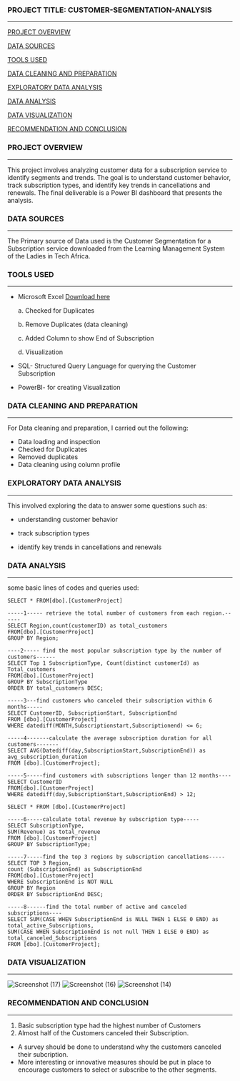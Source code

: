 ### PROJECT TITLE: CUSTOMER-SEGMENTATION-ANALYSIS
---
[PROJECT OVERVIEW](#project-overview)

[DATA SOURCES](#data-sources)

[TOOLS USED](#tools-used)

[DATA CLEANING AND PREPARATION](#data-cleaning)

[EXPLORATORY DATA ANALYSIS](#exploratory-data-analysis)

[DATA ANALYSIS](#data-analysis)

[DATA VISUALIZATION](#data-visualization)

[RECOMMENDATION AND CONCLUSION](#recommendation-and-conclusion)

### PROJECT OVERVIEW
---
This project involves analyzing customer data for a subscription service to identify 
segments and trends. The goal is to understand customer behavior, track subscription types, 
and identify key trends in cancellations and renewals. The final deliverable is a Power BI 
dashboard that presents the analysis.

### DATA SOURCES
---
The Primary source of Data used is the Customer Segmentation for a Subscription service downloaded from the Learning Management System of the Ladies in Tech Africa.

### TOOLS USED
---
* Microsoft Excel [Download here](https://www.microsoft.com)

  a. Checked for Duplicates

  b. Remove Duplicates (data cleaning)

  c. Added Column to show End of Subscription

  d. Visualization

* SQL- Structured Query Language for querying the Customer Subscription

* PowerBI- for creating Visualization

### DATA CLEANING AND PREPARATION
---
For Data cleaning and preparation, I carried out the following:

* Data loading and inspection
* Checked for Duplicates
* Removed duplicates
* Data cleaning using column profile 

### EXPLORATORY DATA ANALYSIS
---
This involved exploring the data to answer some questions such as:

* understanding customer behavior
  
*  track subscription types
  
*  identify key trends in cancellations and renewals
  
### DATA ANALYSIS
---
some basic lines of codes and queries used:

```
SELECT * FROM[dbo].[CustomerProject]

-----1----- retrieve the total number of customers from each region.------
SELECT Region,count(customerID) as total_customers
FROM[dbo].[CustomerProject]
GROUP BY Region;

----2----- find the most popular subscription type by the number of customers------
SELECT Top 1 SubscriptionType, Count(distinct customerId) as Total_customers
FROM[dbo].[CustomerProject]
GROUP BY SubscriptionType
ORDER BY total_customers DESC;

-----3---find customers who canceled their subscription within 6 months-----
SELECT CustomerID, SubscriptionStart, SubscriptionEnd 
FROM [dbo].[CustomerProject]
WHERE datediff(MONTH,Subscriptionstart,Subscriptionend) <= 6;

-----4-------calculate the average subscription duration for all customers-------
SELECT AVG(Datediff(day,SubscriptionStart,SubscriptionEnd)) as avg_subscription_duration
FROM [dbo].[CustomerProject];

-----5-----find customers with subscriptions longer than 12 months----
SELECT CustomerID
FROM[dbo].[CustomerProject]
WHERE datediff(day,SubscriptionStart,SubscriptionEnd) > 12;

SELECT * FROM [dbo].[CustomerProject]

-----6-----calculate total revenue by subscription type-----
SELECT SubscriptionType,
SUM(Revenue) as total_revenue
FROM [dbo].[CustomerProject]
GROUP BY SubscriptionType;

-----7-----find the top 3 regions by subscription cancellations-----
SELECT TOP 3 Region,
count (SubscriptionEnd) as SubscriptionEnd
FROM[dbo].[CustomerProject]
WHERE SubscriptionEnd is NOT NULL
GROUP BY Region
ORDER BY SubscriptionEnd DESC;

-----8------find the total number of active and canceled subscriptions----
SELECT SUM(CASE WHEN SubscriptionEnd is NULL THEN 1 ELSE 0 END) as total_active_Subscriptions,
SUM(CASE WHEN SubscriptionEnd is not null THEN 1 ELSE 0 END) as total_canceled_Subscriptions
FROM [dbo].[CustomerProject];

```
### DATA VISUALIZATION
---

![Screenshot (17)](https://github.com/user-attachments/assets/5e9e2802-b90d-4605-bdcf-cd93eae2a61e)
![Screenshot (16)](https://github.com/user-attachments/assets/10b803a3-b964-4950-a630-52f9f1b5163b)
![Screenshot (14)](https://github.com/user-attachments/assets/b010fe67-c57c-4879-991b-abaaf31b43ec)


### RECOMMENDATION AND CONCLUSION
---
1. Basic subscription type had the highest number of Customers
2. Almost half of the Customers canceled their Subscription.

* A survey should be done to understand why the customers canceled their subcription.
*  More interesting or innovative measures should be put in place to encourage customers to select or subscribe to the other segments.
